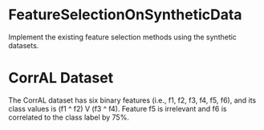 # FeatureSelectionOnSyntheticData
Implement the existing feature selection methods using the synthetic datasets.

# CorrAL Dataset
The CorrAL dataset has six binary features (i.e., f1, f2, f3, f4, f5, f6), and its class values is (f1 ^ f2) V (f3 ^ f4).
Feature f5 is irrelevant and f6 is correlated to the class label by 75%.

